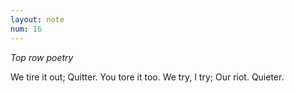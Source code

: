 ```yaml
---
layout: note
num: 16
---
```


*Top row poetry*

<p class="poem">
We tire it out;
Quitter.
You tore it too. 
We try, I try; 
Our riot. 
Quieter. 
<p>